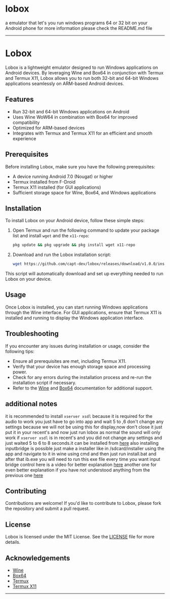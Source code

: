 # lobox
a emulator that let's you run windows programs 64 or 32 bit on your Android phone for more information please check the README.md file

---

# Lobox

Lobox is a lightweight emulator designed to run Windows applications on Android devices. By leveraging Wine and Box64 in conjunction with Termux and Termux X11, Lobox allows you to run both 32-bit and 64-bit Windows applications seamlessly on ARM-based Android devices.

## Features

- Run 32-bit and 64-bit Windows applications on Android
- Uses Wine WoW64 in combination with Box64 for improved compatibility
- Optimized for ARM-based devices
- Integrates with Termux and Termux X11 for an efficient and smooth experience

## Prerequisites

Before installing Lobox, make sure you have the following prerequisites:

- A device running Android 7.0 (Nougat) or higher
- Termux installed from F-Droid
- Termux X11 installed (for GUI applications)
- Sufficient storage space for Wine, Box64, and Windows applications

## Installation

To install Lobox on your Android device, follow these simple steps:

1. Open Termux and run the following command to update your package list and install `wget` and the `x11-repo`:

   ```bash
   pkg update && pkg upgrade && pkg install wget x11-repo
   ```

2. Download and run the Lobox installation script:

   ```bash
   wget https://github.com/capt-dev/lobox/releases/download/v1.0.0/install.sh && bash install.sh
   ```

This script will automatically download and set up everything needed to run Lobox on your device.

## Usage

Once Lobox is installed, you can start running Windows applications through the Wine interface. For GUI applications, ensure that Termux X11 is installed and running to display the Windows application interface.

## Troubleshooting

If you encounter any issues during installation or usage, consider the following tips:

- Ensure all prerequisites are met, including Termux X11.
- Verify that your device has enough storage space and processing power.
- Check for any errors during the installation process and re-run the installation script if necessary.
- Refer to the [Wine](https://www.winehq.org/) and [Box64](https://github.com/ptitSeb/box64) documentation for additional support.
## additional notes
it is recommended to install `xserver xsdl` because it is required for the audio to work you just have to go into app and wait 5 to ,6 don't change any settings because we will not be using this for display,now don't close it just put it in your recent's and now just run lobox as normal the sound will only work if `xserver xsdl` is in recent's and you did not change any settings and just waited  5 to 6 to 8 seconds.it can be installed from [here](https://xserver-xsdl.en.uptodown.com/android/download)
also installing inputbridge is possible just make a installer like in /sdcard/installer using the app and navigate to it in wine using cmd and then just run install.bat and after that ib.exe you will need to run this exe file every time you want input bridge control here is a video for better explanation
[here](https://youtu.be/8PIvorq1OwU?si=EHM41j6hgzZrvZ7y)
another one for even better explanation if you have not understood anything from the previous one
[here](https://feji.us/lmzqf8)
## Contributing

Contributions are welcome! If you'd like to contribute to Lobox, please fork the repository and submit a pull request.

## License

Lobox is licensed under the MIT License. See the [LICENSE](LICENSE) file for more details.

## Acknowledgements

- [Wine](https://www.winehq.org/)
- [Box64](https://github.com/ptitSeb/box64)
- [Termux](https://termux.com/)
- [Termux X11](https://github.com/termux/termux-x11)

---
